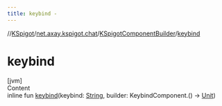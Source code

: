 ```yaml
---
title: keybind -
---
```

//[KSpigot](../../index.md)/[net.axay.kspigot.chat](../index.md)/[KSpigotComponentBuilder](index.md)/[keybind](keybind.md)



# keybind  
[jvm]  
Content  
inline fun [keybind](keybind.md)(keybind: [String](https://kotlinlang.org/api/latest/jvm/stdlib/kotlin/-string/index.html), builder: KeybindComponent.() -> [Unit](https://kotlinlang.org/api/latest/jvm/stdlib/kotlin/-unit/index.html))  



